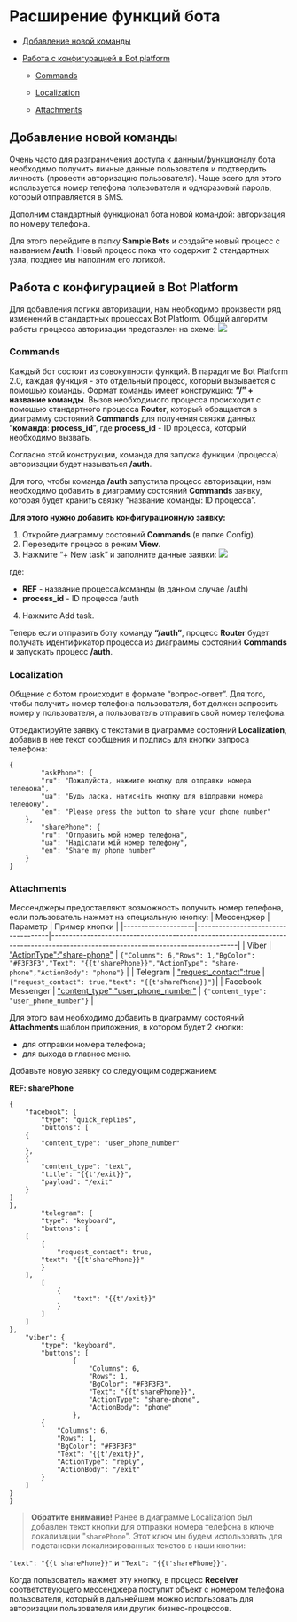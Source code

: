 # Расширение функций бота
- [Добавление новой команды](#добавление-новой-команды)

- [Работа с конфигурацией в Bot platform](#работа-с-конфигурацией-в-bot-platform)

  - [Commands](#commands)

  - [Localization](#localization)

  - [Attachments](#attachments)

## Добавление новой команды

Очень часто для разграничения доступа к данным/функционалу бота необходимо получить личные данные пользователя и подтвердить личность (провести авторизацию пользователя). Чаще всего для этого используется номер телефона пользователя и одноразовый пароль, который отправляется в SMS.

  

Дополним стандартный функционал бота новой командой: авторизация по номеру телефона.

Для этого перейдите в папку **Sample Bots** и создайте новый процесс с названием **/auth**. Новый процесс пока что содержит 2 стандартных узла, позднее мы наполним его логикой.

## Работа с конфигурацией в Bot Platform

Для добавления логики авторизации, нам необходимо произвести ряд изменений в стандартных процессах Bot Platform. Общий алгоритм работы процесса авторизации представлен на схеме:
![](interface/img/bot_platform_v2/auth.png)


### Commands

Каждый бот состоит из совокупности функций. В парадигме Bot Platform 2.0, каждая функция - это отдельный процесс, который вызывается с помощью команды. Формат команды имеет конструкцию: **“/” + название команды**. Вызов необходимого процесса происходит с помощью стандартного процесса **Router**, который обращается в диаграмму состояний **Commands** для получения связки данных “**команда**: **process_id**”, где **process_id** - ID процесса, который необходимо вызвать.


Согласно этой конструкции, команда для запуска функции (процесса) авторизации будет называться **/auth**.  
  
Для того, чтобы команда **/auth** запустила процесс авторизации, нам необходимо добавить в диаграмму состояний **Commands** заявку, которая будет хранить связку “название команды: ID процесса”.  
  

**Для этого нужно добавить конфигурационную заявку:**

1.  Откройте диаграмму состояний **Commands** (в папке Config).
2.  Переведите процесс в режим **View**.
3.  Нажмите “+ New task” и заполните данные заявки:
![](interface/img/bot_platform_v2/new_task.png)


где:
-   **REF** - название процесса/команды (в данном случае /auth)
-   **process_id** - ID процесса /auth  

4.  Нажмите Add task.
    

  

Теперь если отправить боту команду **“/auth”**, процесс **Router** будет получать идентификатор процесса из диаграммы состояний **Commands** и запускать процесс **/auth**.

  

### Localization

Общение с ботом происходит в формате “вопрос-ответ”. Для того, чтобы получить номер телефона пользователя, бот должен запросить номер у пользователя, а пользователь отправить свой номер телефона.  
  

Отредактируйте заявку с текстами в диаграмме состояний **Localization**, добавив в нее текст сообщения и подпись для кнопки запроса телефона:

    {
    		"askPhone": {
    		"ru": "Пожалуйста, нажмите кнопку для отправки номера телефона",
    		"ua": "Будь ласка, натисніть кнопку для відправки номера телефону",
    		"en": "Please press the button to share your phone number"
    	},
    		"sharePhone": {
    		"ru": "Отправить мой номер телефона",
    		"ua": "Надіслати мій номер телефону",
    		"en": "Share my phone number"
    	}
    }

### Attachments

Мессенджеры предоставляют возможность получить номер телефона, если пользователь нажмет на специальную кнопку:
| Мессенджер         | Параметр                           | Пример кнопки                                                                                                                    |
|--------------------|------------------------------------|----------------------------------------------------------------------------------------------------------------------------------|
| Viber              | ["ActionType":"share-phone"](https://developers.viber.com/docs/tools/keyboards/#buttons-parameters)         | `{"Columns": 6,"Rows": 1,"BgColor": "#F3F3F3","Text": "{{t'sharePhone}}","ActionType": "share-phone","ActionBody": "phone"}` |
| Telegram           | ["request_contact":true](https://core.telegram.org/bots/api#keyboardbutton) | `{"request_contact": true,"text": "{{t'sharePhone}}"}`|
| Facebook Messenger | ["content_type":"user_phone_number"](https://developers.facebook.com/docs/messenger-platform/send-messages/quick-replies/#phone) | `{"content_type": "user_phone_number"}`                                                                                           |

  

Для этого вам необходимо добавить в диаграмму состояний **Attachments** шаблон приложения, в котором будет 2 кнопки:

-   для отправки номера телефона;
-   для выхода в главное меню.
    

Добавьте новую заявку со следующим содержанием:

  
**REF: sharePhone**

    {
    	"facebook": {
    		"type": "quick_replies",
    		"buttons": [
    	{
    		"content_type": "user_phone_number"
    	},
    	{
    		"content_type": "text",
    		"title": "{{t'/exit}}",
    		"payload": "/exit"
    	}
    ]
    },
    		"telegram": {
    		"type": "keyboard",
    		"buttons": [
    	[
    		{
    			"request_contact": true,
    		"text": "{{t'sharePhone}}"
    		}
    	],
    		[
    			{
    				"text": "{{t'/exit}}"
    			}
    		]
    	]
    },
    	"viber": {
    		"type": "keyboard",
    		"buttons": [
    				{
    					"Columns": 6,
    					"Rows": 1,
    					"BgColor": "#F3F3F3",
    					"Text": "{{t'sharePhone}}",
    					"ActionType": "share-phone",
    					"ActionBody": "phone"
    				},
    		{
    			"Columns": 6,
    			"Rows": 1,
    			"BgColor": "#F3F3F3"
    			"Text": "{{t'/exit}}",
    			"ActionType": "reply",
    			"ActionBody": "/exit"
    		}
    	]
    }
    }

  

> **Обратите внимание!** Ранее в диаграмме Localization был добавлен текст кнопки для отправки номера телефона в ключе локализации "`sharePhone`". Этот ключ мы будем использовать для подстановки локализированных текстов в наши кнопки:

`"text": "{{t'sharePhone}}"` и `"Text": "{{t'sharePhone}}"`.


Когда пользователь нажмет эту кнопку, в процесс **Receiver** соответствующего мессенджера поступит объект с номером телефона пользователя, который в дальнейшем можно использовать для авторизации пользователя или других бизнес-процессов.

